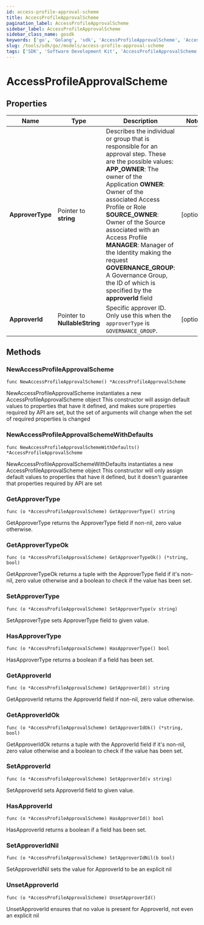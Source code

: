 ```yaml
---
id: access-profile-approval-scheme
title: AccessProfileApprovalScheme
pagination_label: AccessProfileApprovalScheme
sidebar_label: AccessProfileApprovalScheme
sidebar_class_name: gosdk
keywords: ['go', 'Golang', 'sdk', 'AccessProfileApprovalScheme', 'AccessProfileApprovalScheme'] 
slug: /tools/sdk/go//models/access-profile-approval-scheme
tags: ['SDK', 'Software Development Kit', 'AccessProfileApprovalScheme', 'AccessProfileApprovalScheme']
---
```


# AccessProfileApprovalScheme

## Properties

Name | Type | Description | Notes
------------ | ------------- | ------------- | -------------
**ApproverType** | Pointer to **string** | Describes the individual or group that is responsible for an approval step. These are the possible values: **APP_OWNER**: The owner of the Application  **OWNER**: Owner of the associated Access Profile or Role  **SOURCE_OWNER**: Owner of the Source associated with an Access Profile  **MANAGER**: Manager of the Identity making the request  **GOVERNANCE_GROUP**: A Governance Group, the ID of which is specified by the **approverId** field | [optional] 
**ApproverId** | Pointer to **NullableString** | Specific approver ID. Only use this when the `approverType` is `GOVERNANCE_GROUP`. | [optional] 

## Methods

### NewAccessProfileApprovalScheme

`func NewAccessProfileApprovalScheme() *AccessProfileApprovalScheme`

NewAccessProfileApprovalScheme instantiates a new AccessProfileApprovalScheme object
This constructor will assign default values to properties that have it defined,
and makes sure properties required by API are set, but the set of arguments
will change when the set of required properties is changed

### NewAccessProfileApprovalSchemeWithDefaults

`func NewAccessProfileApprovalSchemeWithDefaults() *AccessProfileApprovalScheme`

NewAccessProfileApprovalSchemeWithDefaults instantiates a new AccessProfileApprovalScheme object
This constructor will only assign default values to properties that have it defined,
but it doesn't guarantee that properties required by API are set

### GetApproverType

`func (o *AccessProfileApprovalScheme) GetApproverType() string`

GetApproverType returns the ApproverType field if non-nil, zero value otherwise.

### GetApproverTypeOk

`func (o *AccessProfileApprovalScheme) GetApproverTypeOk() (*string, bool)`

GetApproverTypeOk returns a tuple with the ApproverType field if it's non-nil, zero value otherwise
and a boolean to check if the value has been set.

### SetApproverType

`func (o *AccessProfileApprovalScheme) SetApproverType(v string)`

SetApproverType sets ApproverType field to given value.

### HasApproverType

`func (o *AccessProfileApprovalScheme) HasApproverType() bool`

HasApproverType returns a boolean if a field has been set.

### GetApproverId

`func (o *AccessProfileApprovalScheme) GetApproverId() string`

GetApproverId returns the ApproverId field if non-nil, zero value otherwise.

### GetApproverIdOk

`func (o *AccessProfileApprovalScheme) GetApproverIdOk() (*string, bool)`

GetApproverIdOk returns a tuple with the ApproverId field if it's non-nil, zero value otherwise
and a boolean to check if the value has been set.

### SetApproverId

`func (o *AccessProfileApprovalScheme) SetApproverId(v string)`

SetApproverId sets ApproverId field to given value.

### HasApproverId

`func (o *AccessProfileApprovalScheme) HasApproverId() bool`

HasApproverId returns a boolean if a field has been set.

### SetApproverIdNil

`func (o *AccessProfileApprovalScheme) SetApproverIdNil(b bool)`

 SetApproverIdNil sets the value for ApproverId to be an explicit nil

### UnsetApproverId
`func (o *AccessProfileApprovalScheme) UnsetApproverId()`

UnsetApproverId ensures that no value is present for ApproverId, not even an explicit nil

